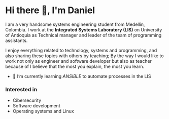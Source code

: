 # Hi there 👋, I'm Daniel

I am a very handsome systems engineering student from Medellín, Colombia. I work at the **Integrated Systems Laboratory (LIS)** on University of Antioquia as Technical manager and leader of the team of programming assistants.

I enjoy everything related to technology, systems and programming, and also sharing these topics with others by teaching; By the way I would like to work not only as engineer and software developer but also as teacher because of I believe that the most you explain, the most you learn.

- 🌱 I’m currently learning _ANSIBLE_ to automate processes in the LIS

### Interested in
- Cibersecurity
- Software development
- Operating systems and Linux

<!--

- 
- 



**DanielTabares1/DanielTabares1** is a ✨ _special_ ✨ repository because its `README.md` (this file) appears on your GitHub profile.

Here are some ideas to get you started:



- 👯 I’m looking to collaborate on ...
- 🤔 I’m looking for help with ...
- 💬 Ask me about ...
- 📫 How to reach me: ...
- 😄 Pronouns: ...
- ⚡ Fun fact: ...
-->
